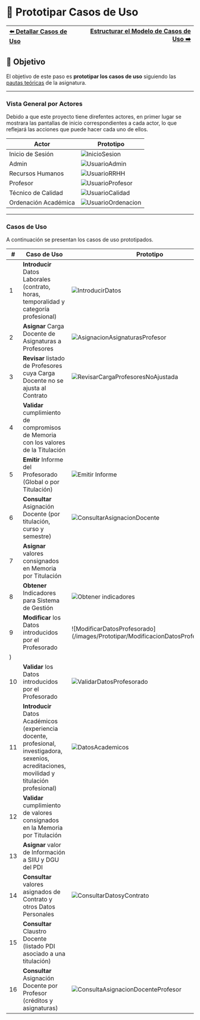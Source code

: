 # 📝 Prototipar Casos de Uso

| [⬅️ Detallar Casos de Uso](DetallarCasosDeUso.md) | [Estructurar el Modelo de Casos de Uso ➡️](EstructurarCasosDeUso.md) |
|:--|--:|

## 🎯 **Objetivo**
El objetivo de este paso es **prototipar los casos de uso** siguiendo las [pautas teóricas](https://github.com/mmasias/IdSw1/blob/main/temario/contenidos/CdU.ICdU.md) de la asignatura.

---

### Vista General por Actores

Debido a que este proyecto tiene direfentes actores, en primer lugar se mostrara las pantallas de inicio correspondientes a cada actor, lo que reflejará las acciones que puede hacer cada uno de ellos.

| **Actor**                | **Prototipo**                                      |
|--------------------------|----------------------------------------------------|
| Inicio de Sesión         | ![InicioSesion](/images/modelosUML/MockUp/Inicio.png) |
| Admin                    | ![UsuarioAdmin](/images/modelosUML/MockUp/Admin.png)  |
| Recursos Humanos         | ![UsuarioRRHH](/images/modelosUML/MockUp/RRHH.png)    |
| Profesor                 | ![UsuarioProfesor](/images/modelosUML/MockUp/Profesor.png) |
| Técnico de Calidad       | ![UsuarioCalidad](/images/modelosUML/MockUp/Calidad.png)  |
| Ordenación Académica     | ![UsuarioOrdenacion](/images/modelosUML/MockUp/Ordenacion.png) |

---

### Casos de Uso

A continuación se presentan los casos de uso prototipados.

| **#** | **Caso de Uso**                                      | **Prototipo** |  
|-------|------------------------------------------------------|---------------|
| 1 | **Introducir** Datos Laborales (contrato, horas, temporalidad y categoría profesional)             | ![IntroducirDatos](/images/Prototipar/DatosLaborales.png)      |
| 2 | **Asignar** Carga Docente de Asignaturas a Profesores                                              | ![AsignacionAsignaturasProfesor](/images/Prototipar/AsignacióndeCargaDocente.png)      |
| 3 | **Revisar** listado de Profesores cuya Carga Docente no se ajusta al Contrato                      | ![RevisarCargaProfesoresNoAjustada](/images/Prototipar/RevisionCargaDocente.png)      |
| 4 | **Validar** cumplimiento de compromisos de Memoria con los valores de la Titulación                |       |
| 5 | **Emitir** Informe del Profesorado (Global o por Titulación)                                       |   ![Emitir Informe](/images/Prototipar/EmitirInformeProfesorado.png)    |
| 6 | **Consultar** Asignación Docente (por titulación, curso y semestre)                                |   ![ConsultarAsignacionDocente](/images/Prototipar/AsignaciónDocenteTitulacion.png)    |
| 7 | **Asignar** valores consignados en Memoria por Titulación                                          |       |
| 8 | **Obtener** Indicadores para Sistema de Gestión                                                    |  ![Obtener indicadores](/images/Prototipar/IndicadoresSistemaGestion.png)     |
| 9 | **Modificar** los Datos introducidos por el Profesorado                                            |![ModificarDatosProfesorado](/images/Prototipar/ModificacionDatosProfesorado.png
)       |
| 10 | **Validar** los Datos introducidos por el Profesorado                                             | ![ValidarDatosProfesorado](/images/Prototipar/ValidacionDatosProfesorado.png)      |
| 11 | **Introducir** Datos Académicos (experiencia docente, profesional, investigadora, sexenios, acreditaciones, movilidad y titulación profesional) |   ![DatosAcademicos](/images/Prototipar/DatosAcademicos.png)     |
| 12 | **Validar** cumplimiento de valores consignados en la Memoria por Titulación                      |        |
| 13 | **Asignar** valor de Información a SIIU y DGU del PDI                                             |        |
| 14 | **Consultar** valores asignados de Contrato y otros Datos Personales                              | ![ConsultarDatosyContrato](/images/Prototipar/DatosContratoPersonales.png)       |
| 15 | **Consultar** Claustro Docente (listado PDI asociado a una titulación)                            |        |
| 16 | **Consultar** Asignación Docente por Profesor (créditos y asignaturas)                            |   ![ConsultaAsignacionDocenteProfesor](/images/Prototipar/ConsultaAsignaciónDocenteProfesor.png)     |
